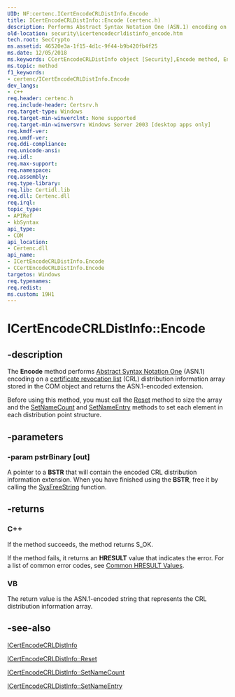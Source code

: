 ```yaml
---
UID: NF:certenc.ICertEncodeCRLDistInfo.Encode
title: ICertEncodeCRLDistInfo::Encode (certenc.h)
description: Performs Abstract Syntax Notation One (ASN.1) encoding on a certificate revocation list (CRL) distribution information array stored in the COM object and returns the ASN.1-encoded extension.
old-location: security\icertencodecrldistinfo_encode.htm
tech.root: SecCrypto
ms.assetid: 46520e3a-1f15-4d1c-9f44-b9b420fb4f25
ms.date: 12/05/2018
ms.keywords: CCertEncodeCRLDistInfo object [Security],Encode method, Encode, Encode method [Security], Encode method [Security],CCertEncodeCRLDistInfo object, Encode method [Security],ICertEncodeCRLDistInfo interface, ICertEncodeCRLDistInfo interface [Security],Encode method, ICertEncodeCRLDistInfo.Encode, ICertEncodeCRLDistInfo::Encode, _certsrv_icertencodecrldistinfo_encode, certenc/ICertEncodeCRLDistInfo::Encode, security.icertencodecrldistinfo_encode
ms.topic: method
f1_keywords:
- certenc/ICertEncodeCRLDistInfo.Encode
dev_langs:
- c++
req.header: certenc.h
req.include-header: Certsrv.h
req.target-type: Windows
req.target-min-winverclnt: None supported
req.target-min-winversvr: Windows Server 2003 [desktop apps only]
req.kmdf-ver: 
req.umdf-ver: 
req.ddi-compliance: 
req.unicode-ansi: 
req.idl: 
req.max-support: 
req.namespace: 
req.assembly: 
req.type-library: 
req.lib: Certidl.lib
req.dll: Certenc.dll
req.irql: 
topic_type:
- APIRef
- kbSyntax
api_type:
- COM
api_location:
- Certenc.dll
api_name:
- ICertEncodeCRLDistInfo.Encode
- CCertEncodeCRLDistInfo.Encode
targetos: Windows
req.typenames: 
req.redist: 
ms.custom: 19H1
---
```


# ICertEncodeCRLDistInfo::Encode


## -description


The <b>Encode</b> method performs <a href="https://docs.microsoft.com/windows/desktop/SecGloss/a-gly">Abstract Syntax Notation One</a> (ASN.1) encoding on a <a href="https://docs.microsoft.com/windows/desktop/SecGloss/c-gly">certificate revocation list</a> (CRL) distribution information array stored in the COM object and returns the ASN.1-encoded extension.

 Before using this method, you must call the 
<a href="https://docs.microsoft.com/windows/desktop/api/certenc/nf-certenc-icertencodecrldistinfo-reset">Reset</a> method to size the array and the 
<a href="https://docs.microsoft.com/windows/desktop/api/certenc/nf-certenc-icertencodecrldistinfo-setnamecount">SetNameCount</a> and 
<a href="https://docs.microsoft.com/windows/desktop/api/certenc/nf-certenc-icertencodecrldistinfo-setnameentry">SetNameEntry</a> methods to set each element in each distribution point structure.


## -parameters




### -param pstrBinary [out]

A pointer to a <b>BSTR</b> that will contain the encoded CRL distribution information extension. When you have finished using the <b>BSTR</b>, free it by calling the <a href="https://docs.microsoft.com/previous-versions/windows/desktop/api/oleauto/nf-oleauto-sysfreestring">SysFreeString</a> function.


## -returns



<h3>C++</h3>
 If the method succeeds, the method returns S_OK.

If the method fails, it returns an <b>HRESULT</b> value that indicates the error. For a list of common error codes, see <a href="https://docs.microsoft.com/windows/desktop/SecCrypto/common-hresult-values">Common HRESULT Values</a>.

<h3>VB</h3>
 The return value is the ASN.1-encoded string that represents the CRL distribution information array.




## -see-also




<a href="https://docs.microsoft.com/windows/desktop/api/certenc/nn-certenc-icertencodecrldistinfo">ICertEncodeCRLDistInfo</a>



<a href="https://docs.microsoft.com/windows/desktop/api/certenc/nf-certenc-icertencodecrldistinfo-reset">ICertEncodeCRLDistInfo::Reset</a>



<a href="https://docs.microsoft.com/windows/desktop/api/certenc/nf-certenc-icertencodecrldistinfo-setnamecount">ICertEncodeCRLDistInfo::SetNameCount</a>



<a href="https://docs.microsoft.com/windows/desktop/api/certenc/nf-certenc-icertencodecrldistinfo-setnameentry">ICertEncodeCRLDistInfo::SetNameEntry</a>
 

 

